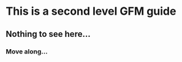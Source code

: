 This is a second level GFM guide
================================

## Nothing to see here...
### Move along...
